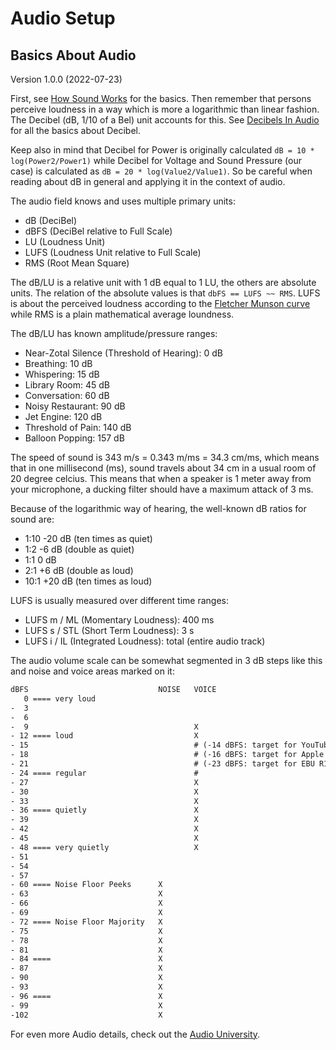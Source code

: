 
Audio Setup
===========

Basics About Audio
------------------

Version 1.0.0 (2022-07-23)

First, see [How Sound Works](https://www.youtube.com/watch?v=mjv7O0KS1ug)
for the basics. Then remember that
persons perceive loudness in a way which is more a logarithmic than linear
fashion. The Decibel (dB, 1/10 of a Bel) unit accounts for this.
See [Decibels In Audio](https://www.youtube.com/watch?v=F4r3WI-JXlc)
for all the basics about Decibel.

Keep also in mind that Decibel for Power is originally calculated `dB = 10 *
log(Power2/Power1)` while Decibel for Voltage and Sound Pressure (our case)
is calculated as `dB = 20 * log(Value2/Value1)`. So be careful when
reading about dB in general and applying it in the context of audio.

The audio field knows and uses multiple primary units:

- dB   (DeciBel)
- dBFS (DeciBel relative to Full Scale)
- LU   (Loudness Unit)
- LUFS (Loudness Unit relative to Full Scale)
- RMS  (Root Mean Square)

The dB/LU is a relative unit with 1 dB equal to 1 LU, the others are absolute units.
The relation of the absolute values is that `dbFS == LUFS ~~ RMS`. LUFS
is about the perceived loudness according to the [Fletcher Munson curve](https://en.wikipedia.org/wiki/Equal-loudness_contour)
while RMS is a plain mathematical average loundness.

The dB/LU has known amplitude/pressure ranges:

- Near-Zotal Silence (Threshold of Hearing): 0 dB
- Breathing: 10 dB
- Whispering: 15 dB
- Library Room: 45 dB
- Conversation: 60 dB
- Noisy Restaurant: 90 dB
- Jet Engine: 120 dB
- Threshold of Pain: 140 dB
- Balloon Popping: 157 dB

The speed of sound is 343 m/s = 0.343 m/ms = 34.3 cm/ms, which means
that in one millisecond (ms), sound travels about 34 cm in a usual room
of 20 degree celcius. This means that when a speaker is 1 meter away
from your microphone, a ducking filter should have a maximum attack of 3
ms.

Because of the logarithmic way of hearing, the well-known dB ratios for sound are:

- 1:10 -20 dB (ten times as quiet)
- 1:2   -6 dB (double as quiet)
- 1:1    0 dB
- 2:1   +6 dB (double as loud)
- 10:1 +20 dB (ten times as loud)

LUFS is usually measured over different time ranges:

- LUFS m / ML (Momentary Loudness): 400 ms
- LUFS s / STL (Short Term Loudness): 3 s
- LUFS i / IL (Integrated Loudness): total (entire audio track)

The audio volume scale can be somewhat segmented in 3 dB steps like this
and noise and voice areas marked on it:

```txt
dBFS                             NOISE   VOICE
   0 ==== very loud
-  3
-  6
-  9                                     X
- 12 ==== loud                           X
- 15                                     # (-14 dBFS: target for YouTube / Spotify)
- 18                                     # (-16 dBFS: target for Apple Music)
- 21                                     # (-23 dBFS: target for EBU R128 / Cinema / TV)
- 24 ==== regular                        #
- 27                                     X
- 30                                     X
- 33                                     X
- 36 ==== quietly                        X
- 39                                     X
- 42                                     X
- 45                                     X
- 48 ==== very quietly                   X
- 51
- 54
- 57
- 60 ==== Noise Floor Peeks      X
- 63                             X
- 66                             X
- 69                             X
- 72 ==== Noise Floor Majority   X
- 75                             X
- 78                             X
- 81                             X
- 84 ====                        X
- 87                             X
- 90                             X
- 93                             X
- 96 ====                        X
- 99                             X
-102                             X
```

For even more Audio details, check out
the [Audio University](https://www.youtube.com/hashtag/audiouniversity).

